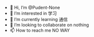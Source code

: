 - 👋 Hi, I’m @Pudent-None
- 👀 I’m interested in 学习
- 🌱 I’m currently learning 通信
- 💞️ I’m looking to collaborate on nothing
- 📫 How to reach me NO WAY

<!---
Pudent-None/Pudent-None is a ✨ special ✨ repository because its `README.md` (this file) appears on your GitHub profile.
You can click the Preview link to take a look at your changes.
--->
